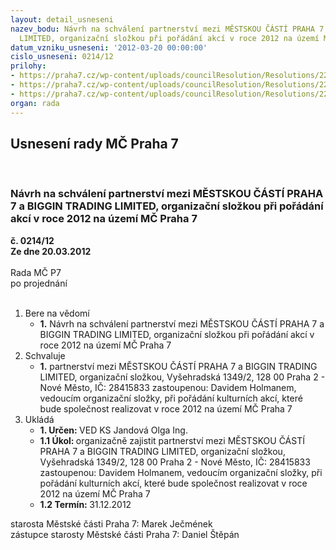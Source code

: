 ```yaml
---
layout: detail_usneseni
nazev_bodu: Návrh na schválení partnerství mezi MĚSTSKOU ČÁSTÍ PRAHA 7 a BIGGIN TRADING
  LIMITED, organizační složkou při pořádání akcí v roce 2012 na území MČ Praha 7
datum_vzniku_usneseni: '2012-03-20 00:00:00'
cislo_usneseni: 0214/12
prilohy:
- https://praha7.cz/wp-content/uploads/councilResolution/Resolutions/22976/16-12-giggin_trading_limited_2012_trancefusion.pdf
- https://praha7.cz/wp-content/uploads/councilResolution/Resolutions/22976/16-12-biggin_trading_limited_30_ovv_2011.pdf
- https://praha7.cz/wp-content/uploads/councilResolution/Resolutions/22976/16-12-usneseni_zmc_k_materialu.doc
organ: rada
---
```

<div id="ucUsn_pList" class="usn">
	<span><h2>Usnesení rady MČ Praha 7 </h2>
<br></span><div class="standBody">
<span><h3>Návrh na schválení partnerství mezi MĚSTSKOU ČÁSTÍ PRAHA 7 a BIGGIN TRADING LIMITED, organizační složkou při pořádání akcí v roce 2012 na území MČ Praha 7</h3></span><div class="center">
		<strong>č. 0214/12</strong><br>
	</div>
<div class="center">
		<strong>Ze dne 20.03.2012</strong><br><br>
	</div>Rada MČ P7<br> po projednání<br><br><ol>
<li>Bere na vědomí<ul><li>
<strong>1.</strong> Návrh na schválení partnerství mezi MĚSTSKOU ČÁSTÍ PRAHA 7 a BIGGIN TRADING LIMITED, organizační složkou při pořádání akcí v roce 2012 na území MČ Praha 7    </li></ul>
</li>
<li>Schvaluje<ul><li>
<strong>1.</strong> partnerství mezi MĚSTSKOU ČÁSTÍ PRAHA 7 a BIGGIN TRADING LIMITED, organizační složkou, Vyšehradská 1349/2, 128 00 Praha 2 - Nové Město, IČ: 28415833 zastoupenou: Davidem Holmanem, vedoucím organizační složky, při pořádání kulturních akcí, které bude společnost realizovat v roce 2012 na území MČ Praha 7            </li></ul>
</li>
<li>Ukládá<ul>
<li>
<strong>1. Určen: </strong>VED KS Jandová Olga Ing.</li>
<li>
<strong>1.1 Úkol: </strong>organizačně zajistit partnerství mezi MĚSTSKOU ČÁSTÍ PRAHA 7 a BIGGIN TRADING LIMITED, organizační složkou, Vyšehradská 1349/2, 128 00 Praha 2 - Nové Město, IČ: 28415833 zastoupenou: Davidem Holmanem, vedoucím organizační složky, při pořádání kulturních akcí, které bude společnost realizovat v roce 2012 na území MČ Praha 7</li>
<li>
<strong>1.2 Termín: </strong>31.12.2012</li>
</ul>
</li>
</ol>starosta Městské části Praha 7: Marek Ječmének<br>zástupce starosty Městské části Praha 7: Daniel Štěpán 
</div>
</div>